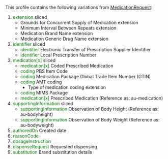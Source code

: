 This profile contains the following variations from [MedicationRequest](http://hl7.org/fhir/STU3/MedicationRequest):

1. <span style='color:green'> extension </span>  sliced
   * Grounds for Concurrent Supply of Medication extension
   * Minimum Interval Between Repeats extension
   * Medication Brand Name extension
   * Medication Generic Drug Name extension
1. <span style='color:green'> identifier </span>  sliced
   * <span style='color:green'> identifier </span> Electronic Transfer of Prescription Supplier Identifier
   * <span style='color:green'> identifier </span> Local Prescription Number
1. <span style='color:green'> medication[x] </span>  sliced
   * <span style='color:green'> medication[x] </span> Coded Prescribed Medication
   * <span style='color:green'> coding </span> PBS Item Code
   * <span style='color:green'> coding </span> Medication Package Global Trade Item Number (GTIN)
   * <span style='color:green'> coding </span> AMT coding
      * Type of medication coding extension 
   * <span style='color:green'> coding </span> MIMS Package
   * <span style='color:green'> medication[x] </span> Prescribed Medication (Reference as: au-medication)
1. <span style='color:green'> supportingInformation </span>  sliced
   * <span style='color:green'> supportingInformation </span> Observation of Body Height (Reference as: au-bodyheight)
   * <span style='color:green'> supportingInformation </span> Observation of Body Weight (Reference as: au-bodyweight)
1. <span style='color:green'> authoredOn </span> Created date
1. <span style='color:green'> reasonCode </span> 
1. <span style='color:green'> dosageInstruction </span> 
1. <span style='color:green'> dispenseRequest </span> Requested dispensing
1. <span style='color:green'> substitution </span> Brand substitution details